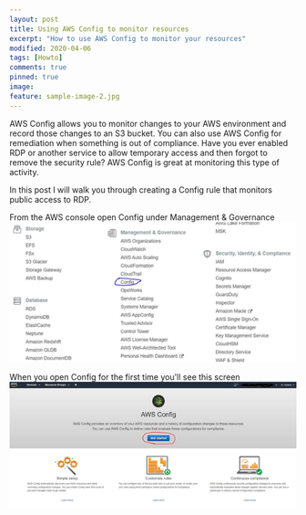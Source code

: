 ```yaml
---
layout: post
title: Using AWS Config to monitor resources
excerpt: "How to use AWS Config to monitor your resources"
modified: 2020-04-06
tags: [Howto]
comments: true
pinned: true
image:
feature: sample-image-2.jpg
---
```


AWS Config allows you to monitor changes to your AWS environment and record those changes to an S3 bucket. You can also use AWS Config for remediation when something is out of compliance. Have you ever enabled RDP or another service to allow temporary access and then forgot to remove the security rule? AWS Config is great at monitoring this type of activity.

In this post I will walk you through creating a Config rule that monitors public access to RDP. 

From the AWS console open Config under Management & Governance
![AWS Console screen](/img/AWSConfig/aws-console-config.png)


When you open Config for the first time you'll see this screen
![AWS Config dashboard](/img/AWSConfig/aws-console-config-getstarted.png)





